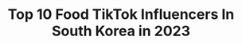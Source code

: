 ---
title: Top 10 Food TikTok Influencers In South Korea in 2023
description: >-
  Find top food TikTok influencers in South Korea in 2023. Most popular hashtags: #food #asmr #fyp #mukbang.
platform: TikTok
hits: 40
text_top: See the most popular TikTok profiles on inBeat.
text_bottom: inBeat has 40 TikTok influencers like this in South Korea for you to collaborate.
profiles:
  - username: "crazypooh93"
    fullname: >-
      미친곰돌이
    bio: >-
      인스타:imjaneyya Tlog ✈️ FOOD🍭 틱톡 챌린지 마스터였다😎퇴사
    location: "South Korea"
    followers: 34500
    engagement: 486
    commentsToLikes: 0.031017
    id: ckbl39o6u0ndm0j23yv2qmsdc
    verified: false
    hashtags: "#cakes, #sweets, #tlog, #jmtt"
  - username: "buymeal"
    fullname: >-
      바이밀(buymeal)
    bio: >-
      바이밀 Food trip Buymeal Tiktokfood
    location: "South Korea"
    followers: 89500
    engagement: 291
    commentsToLikes: 0.024441
    id: ckbl39r2j0ntl0j23f1b61f58
    verified: true
    hashtags: "#kpop, #kdrama, #noodles, #kfood"
  - username: "zzincongasmr"
    fullname: >-
      Zzincong ASMR 찐콩
    bio: >-
      🍓FOOD ASMR🍓 🔻Full video🔻 YOUTUBE▶️http://www.youtube.com/c/ZzincongASMR
    location: "South Korea"
    followers: 255500
    engagement: 376
    commentsToLikes: 0.009598
    id: ckba7b2vh0d1k0j23b7yb4rvu
    verified: false
    hashtags: "#notalkingasmr, #tanghulu, #asmr, #foodasmr"
  - username: "mukkebi_tiktok"
    fullname: >-
      Mukkebi 먹깨비
    bio: >-
      The street food lover 🟡Youtube▶️Mukkebi 먹깨비 🟡Instagram▶️mukkebi_insta
    location: "South Korea"
    followers: 102700
    engagement: 422
    commentsToLikes: 0.006730
    id: ckb9uqgoatp9j0j23zzw71j9g
    verified: false
    hashtags: "#streetfood, #kfood, #koreanfood, #icecream"
  - username: "13doctorwhoo"
    fullname: >-
      🎗닥터후(Doctor who)
    bio: >-
      부경대(일어일문어문학)전공 (카카오 오픈채팅 :13닥터후) 팬애칭:환자후 부계정 :13exercise(운동후) MCN(소속사) : Witu(윗유
    location: "South Korea"
    followers: 3200000
    engagement: 995
    commentsToLikes: 0.047090
    id: ckae0x0rylyzx0i78addv3gky
    verified: true
    hashtags: "#meme, #fyp, #asmr, #foodasmr"
  - username: "a.bite"
    fullname: >-
      먹스나 Muk SNa
    bio: >-
      한판만 장인🇰🇷 Youtube : 먹스나Muk Sna Instagram : sn_kkkkkk 팬애칭:먹스타⭐️ ⬇️광고문의⬇️
    location: "South Korea"
    followers: 7500000
    engagement: 1014
    commentsToLikes: 0.014274
    id: ck9nai1sea8on0j78bj643e3r
    verified: true
    hashtags: "#fyp, #foru, #mukbang, #food"
  - username: "chengdamunni"
    fullname: >-
      청담언니
    bio: >-
      인생은 40부터 🙂🙃 요리하는 메이크업 아티스트
    location: "South Korea"
    followers: 1200000
    engagement: 892
    commentsToLikes: 0.014023
    id: ck92wvejbw2lg0j78uklcfz1g
    verified: true
    hashtags: "#foryou, #beauty, #180, #fyp"
  - username: "kem19995"
    fullname: >-
      Kem
    bio: >-
      Fb: Kem DâuTây (Thảo kem) 🍓 siêu lạc quan 🍓 Instagram ID: kemdautay19995
    location: "South Korea"
    followers: 623300
    engagement: 1617
    commentsToLikes: 0.003581
    id: ckc7t8p9bxoy20j23q6wepwkq
    verified: false
    hashtags: "#duhocsinhhanquoc, #yum, #korea, #food"
  - username: "awesometable"
    fullname: >-
      어썸식탁
    bio: >-
      맛있는 한끼식사😉 유튜브에서 더 자세히 ☝️ 함께 만들어 봐요❤ #집밥 #홈쿡 #나만의레시피 #틱톡푸드
    location: "South Korea"
    followers: 5517
    engagement: 202
    commentsToLikes: 0.048537
    id: ck8torvuenrr90j782yf8bulm
    verified: false
    hashtags: "#recipevideos, #foodvideos, #cookingvideos, #cookingvideo"
  - username: ".candys"
    fullname: >-
      캔디스
    bio: >-
      ⚘Full video is on youtube⚘ Business : xowlzoq@gmail.com
    location: "South Korea"
    followers: 823800
    engagement: 1005
    commentsToLikes: 0.007452
    id: ckajk9yyapaa00i78pxd5osn6
    verified: false
    hashtags: "#rockcandy, #unicorn, #cake, #poppingboba"
---